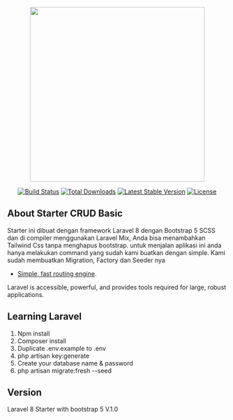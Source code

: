 <p align="center"><a href="https://laravel.com" target="_blank"><img src="https://raw.githubusercontent.com/laravel/art/master/logo-lockup/5%20SVG/2%20CMYK/1%20Full%20Color/laravel-logolockup-cmyk-red.svg" width="400"></a></p>

<p align="center">
<a href="https://travis-ci.org/laravel/framework"><img src="https://travis-ci.org/laravel/framework.svg" alt="Build Status"></a>
<a href="https://packagist.org/packages/laravel/framework"><img src="https://img.shields.io/packagist/dt/laravel/framework" alt="Total Downloads"></a>
<a href="https://packagist.org/packages/laravel/framework"><img src="https://img.shields.io/packagist/v/laravel/framework" alt="Latest Stable Version"></a>
<a href="https://packagist.org/packages/laravel/framework"><img src="https://img.shields.io/packagist/l/laravel/framework" alt="License"></a>
</p>

## About Starter CRUD Basic

Starter ini dibuat dengan framework Laravel 8 dengan Bootstrap 5 SCSS dan di compiler menggunakan Laravel Mix, Anda bisa menambahkan Tailwind Css tanpa menghapus bootstrap.
untuk menjalan aplikasi ini anda hanya melakukan command yang sudah kami buatkan dengan simple. Kami sudah membuatkan Migration, Factory dan Seeder nya

- [Simple, fast routing engine](https://laravel.com/docs/routing).

Laravel is accessible, powerful, and provides tools required for large, robust applications.

## Learning Laravel

1. Npm install
2. Composer install
3. Duplicate .env.example to .env
4. php artisan key:generate
5. Create your database name & password
6. php artisan migrate:fresh --seed


## Version
Laravel 8 Starter with bootstrap 5 V.1.0

